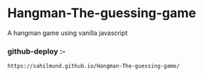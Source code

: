 # Hangman-The-guessing-game
A hangman game using vanilla javascript


### github-deploy :-
```
https://sahilmund.github.io/Hangman-The-guessing-game/
```
